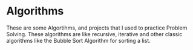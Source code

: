 # Algorithms
These are some Algortihms, and projects that I used to practice Problem Solving. These algorithms are like recursive, iterative and other classic algorithms like the  Bubble Sort Algorithm for sorting a list.
